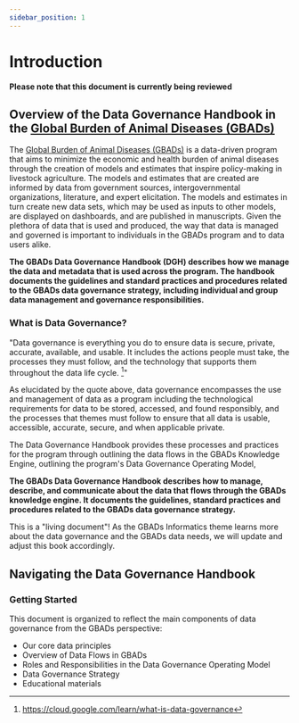 ```yaml
---
sidebar_position: 1
---
```


# Introduction 

**Please note that this document is currently being reviewed** 

## Overview of the Data Governance Handbook in the [Global Burden of Animal Diseases (GBADs)](https://animalhealthmetrics.org/)

The [Global Burden of Animal Diseases (GBADs)](https://animalhealthmetrics.org/) is a data-driven program that aims to minimize the economic and health burden of animal diseases through the creation of models and estimates that inspire policy-making in livestock agriculture. The models and estimates that are created are informed by data from government sources, intergovernmental organizations, literature, and expert elicitation. The models and estimates in turn create new data sets, which may be used as inputs to other models, are displayed on dashboards, and are published in manuscripts. Given the plethora of data that is used and produced, the way that data is managed and governed is important to individuals in the GBADs program and to data users alike. 

**The GBADs Data Governance Handbook (DGH) describes how we manage the data and metadata that is used across the program. The handbook documents the guidelines and standard practices and procedures related to the GBADs data governance strategy, including individual and group data management and governance responsibilities.**
 
<!-- The overarching goal of the [Global Burden of Animal Diseases (GBADs)](https://animalhealthmetrics.org/) is to minimize the economic and health burden of animal disease by collecting, assessing and curating private and open data resources through the Knowledge Engine. -->

<!-- Data inspires decision making through models (as supplied by GBADs and others) which improve societal outcomes from livestock and aquaculture, positively impact Sustainable Development Goals (SDGs) and improve outcomes for livestock producers. **The overarching goal of GBADs is to improve methods to estimate the health and economic burden of animal disease, and human disease due to animal disease.** GBADs will collect, access, standardize and curate the plethora of available open and private data resources and will make these resources available through a knowledge engine. By making data related to the health and economics of animals available through one engine, data will be better used and compared, ultimately leading to better decisions and outcomes in both private and public sectors.

The Data Governance Handbook (DGH) provides information about how GBADs manages the data that flows in and out of the Knowledge Engine.  -->

### What is Data Governance? 

>>>
"Data governance is everything you do to ensure data is secure, private, accurate, available, and usable. It includes the actions people must take, the processes they must follow, and the technology that supports them throughout the data life cycle. [^1]" 
>>>

As elucidated by the quote above, data governance encompasses the use and management of data as a program including the technological requirements for data to be stored, accessed, and found responsibly, and the processes that themes must follow to ensure that all data is usable, accessible, accurate, secure, and when applicable private.

The Data Governance Handbook provides these processes and practices for the program through outlining the data flows in the GBADs Knowledge Engine, outlining the program's Data Governance Operating Model, 

<!-- ### The role of data in GBADs 

The GBADs data knowledge engine will be rooted in a standardized and well defined data governance and provenance strategy, allowing GBADs to act as a trusted data “broker” for all data artifacts moving through our system. “Brokering” data artifacts means that we will not own (or in many cases, store) data artifacts that are disseminated through the system but  will provide data that have been standardized and ‘FAIRified’ using our documented methods. The GBADs data governance and provenance strategy will ensure that data are standard, guarded against misuse and provide the ability to critically evaluate the quality and trust of data.  Specifically, this will include regimented metadata standards including controlled vocabularies, ontologies and structures that we will use as the backbone of our data engine. Adapting standardized metadata will allow data and metadata to be queried, practices to be audited, and provide an understanding of when data sources can be combined. Our emphasis on detailed metadata and data quality will highlight the need for detailed provenance for all data brokered by our system.  -->

<!-- ## Data Governance and GBADs

```{epigraph}
"If you want to go quickly, go alone. If you want to go far, go together."

-- African Proverb
```
```{margin}
[Jonathan Rushton](https://orcid.org/0000-0001-5450-4202), the director of GBADs, often starts team meetings with the quote above, reminding the GBADs themes that it is important to continue to work together to make impact. 
```

This proverb can be extended to the idea of big data. There are countless sources of open and private data, and even when these sources are from the same discipline, we often see differences in how data are structured, reported, described and disseminated. Combining data from different sources requires collaboration, transparency and teamwork. 

```{margin} 
**FAIR**, as you will read, stands for Findable, Accessible, Interoperable and Reusable. We throw an 'S' after FAIR (**FAIRS**) for Security. 

These are the data sharing principles that we strive for at GBADs! 
```

```{admonition} Go together with data 
It is impossible to combine data if everyone is individually working on their datasets without thinking about how they will communicate, share and reuse their data. By using standards and structuring data to support FAIR principles, we can start to work together and build a **data culture** in GBADs. 
``` -->

**The GBADs Data Governance Handbook describes how to manage, describe, and communicate about the data that flows through the GBADs knowledge engine. It documents the guidelines, standard practices and procedures related to the GBADs data governance strategy.** 


This is a "living document"! As the GBADs Informatics theme learns more about the data governance and the GBADs data needs, we will update and adjust this book accordingly. 

## Navigating the Data Governance Handbook

### Getting Started 

<!-- ````{panels}

For information about our data sharing principles: 
[Data Sharing Principles](#dataSharing)
---

Learn more about our knowledge engine here: 

---
To understand our data standards, and information about metadata: 
[Data Standards](#techdatastds)

---
Learn how to use our Application Programming Interface (API) here: 
[Data User Guide](#dataUsers)

---
Learn more about 'tidy data' (organizing your spreadsheets in a way that supports FAIR principles) here: 
[Organizing Data in Spreadsheets](#dataBestPractices)

````  -->

This document is organized to reflect the main components of data governance from the GBADs perspective: 

* Our core data principles 
* Overview of Data Flows in GBADs 
* Roles and Responsibilities in the Data Governance Operating Model
* Data Governance Strategy 
* Educational materials 

<!-- 1. What is data governance from a GBADs perspective? This includes an overview of what data governance and provenance is, our data sharing principles and why data governance is pivotal in the overall GBADs perspective.
2. Metadata standards and best practices we plan to adopt. 
3. Data privacy and security
4. Data management including an overview of the system and how metadata storage, APIs and other data storage works 
5. Data usage guide 
6. Data contributor guide  -->

[^1]: https://cloud.google.com/learn/what-is-data-governance



